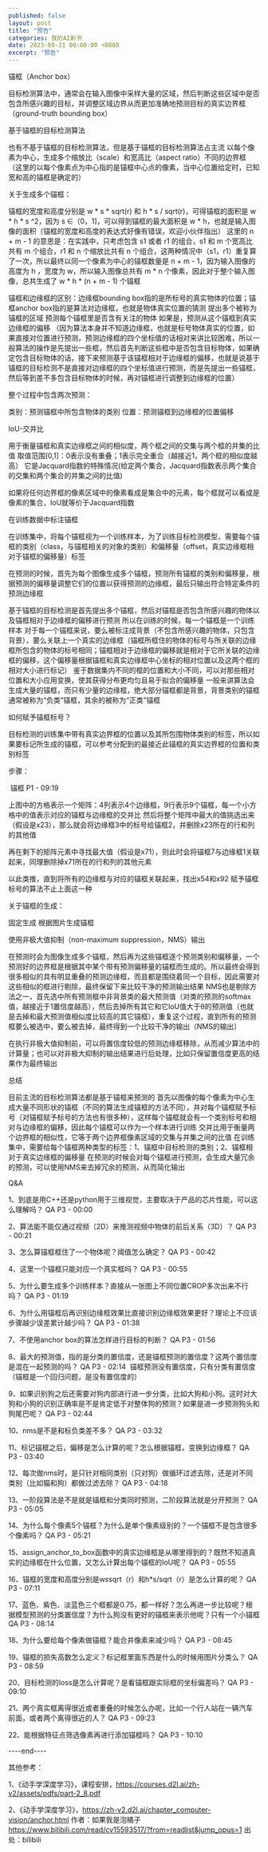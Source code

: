 ```yaml
---
published: false
layout: post
title: "预告"
categories: 我的AI新书
date: 2023-09-21 00:00:00 +0800
excerpt: "预告"
---
```



锚框（Anchor box）



目标检测算法中，通常会在输入图像中采样大量的区域，然后判断这些区域中是否包含所感兴趣的目标，并调整区域边界从而更加准确地预测目标的真实边界框（ground-truth bounding box）




基于锚框的目标检测算法



也有不基于锚框的目标检测算法，但是基于锚框的目标检测算法占主流
以每个像素为中心，生成多个缩放比（scale）和宽高比（aspect ratio）不同的边界框（这里的以每个像素点为中心指的是锚框中心点的像素，当中心位置给定时，已知宽和高的锚框是确定的）


关于生成多个锚框：


锚框的宽度和高度分别是 w * s * sqrt(r) 和 h * s / sqrt(r)，可得锚框的面积是 w * h * s ^2，因为 s ∈（0，1]，可以得到锚框的最大面积是 w * h，也就是输入图像的面积（锚框的宽度和高度的表达式好像有错误，欢迎小伙伴指出）
这里的 n + m - 1 的意思是：在实践中，只考虑包含 s1 或者 r1 的组合，s1 和 m 个宽高比共有 m 个组合，r1 和 n 个缩放比共有 n 个组合，这两种情况中（s1，r1）重复算了一次，所以最终以同一个像素为中心的锚框数量是 n + m - 1，因为输入图像的高度为 h ，宽度为 w，所以输入图像总共有 m * n 个像素，因此对于整个输入图像，总共生成了 w * h * (n + m - 1)  个锚框 





锚框和边缘框的区别：边缘框bounding box指的是所标号的真实物体的位置；锚框anchor box指的是算法对边缘框，也就是物体真实位置的猜测
提出多个被称为锚框的区域
预测每个锚框里是否含有关注的物体
如果是，预测从这个锚框到真实边缘框的偏移
（因为算法本身并不知道边缘框，也就是标号物体真实的位置，如果直接对位置进行预测，预测边缘框的四个坐标值的话相对来讲比较困难，所以一般算法的操作是先提出一些框，然后首先判断这些框中是否包含目标物体，如果确定包含目标物体的话，接下来预测基于该锚框相对于边缘框的偏移，也就是说基于锚框的目标检测不是直接对边缘框的四个坐标值进行预测，而是先提出一些锚框，然后等到差不多包含目标物体的时候，再对锚框进行调整到边缘框的位置）


整个过程中包含两次预测：

类别：预测锚框中所包含物体的类别
位置：预测锚框到边缘框的位置偏移








IoU-交并比






用于衡量锚框和真实边缘框之间的相似度，两个框之间的交集与两个框的并集的比值
取值范围[0,1]：0表示没有重叠；1表示完全重合（越接近1，两个框的相似度越高）
它是Jacquard指数的特殊情况(给定两个集合，Jacquard指数表示两个集合的交集和两个集合的并集之间的比值)

如果将任何边界框的像素区域中的像素看成是集合中的元素，每个框就可以看成是像素的集合，IoU就等价于Jacquard指数








在训练数据中标注锚框



在训练集中，将每个锚框视为一个训练样本，为了训练目标检测模型，需要每个锚框的类别（class，与锚框相关的对象的类别）和偏移量（offset，真实边缘框相对于锚框的偏移量）标签



在预测的时候，首先为每个图像生成多个锚框，预测所有锚框的类别和偏移量，根据预测的偏移量调整它们的位置以获得预测的边缘框，最后只输出符合特定条件的预测边缘框



基于锚框的目标检测是首先提出多个锚框，然后对锚框是否包含所感兴趣的物体以及锚框相对于边缘框的偏移进行预测
所以在训练的时候，每一个锚框是一个训练样本
对于每一个锚框来说，要么被标注成背景（不包含所感兴趣的物体，只包含背景），要么关联上一个真实的边缘框（锚框所框住的物体的标号与所关联的边缘框所包含的物体的标号相同；锚框相对于边缘框的偏移就是相对于它所关联的边缘框的偏移，这个偏移量根据锚框和真实边缘框中心坐标的相对位置以及这两个框的相对大小进行标记）
鉴于数据集内不同的框的位置和大小不同，可以对那些相对位置和大小应用变换，使其获得分布更均匀且易于拟合的偏移量
一般来讲算法会生成大量的锚框，而只有少量的边缘框，绝大部分锚框都是背景，背景类别的锚框通常被称为“负类”锚框，其余的被称为“正类”锚框


如何赋予锚框标号？



目标检测的训练集中带有真实边界框的位置以及其所包围物体类别的标签，所以如果要标记所生成的锚框，可以参考分配到的最接近此锚框的真实边界框的位置和类别标签


﻿步骤：




﻿
锚框 P1 - 09:19
﻿


上图中的方格表示一个矩阵：4列表示4个边缘框，9行表示9个锚框，每一个小方格中的值表示对应的锚框与边缘框的交并比
然后将整个矩阵中最大的值挑选出来（假设是x23），那么就会将边缘框3中的标号给锚框2，并删除x23所在的行和列的其他值

再在剩下的矩阵元素中寻找最大值（假设是x71），则此时会将锚框7与边缘框1关联起来，同理删除掉x71所在的行和列的其他元素

以此类推，直到将所有的边缘框与对应的锚框关联起来，找出x54和x92
赋予锚框标号的算法不止上面这一种




关于锚框的生成：

固定生成
根据图片生成锚框








使用非极大值抑制（non-maximum suppression，NMS）输出






在预测时会为图像生成多个锚框，然后再为这些锚框逐个预测类别和偏移量，一个预测好的边界框是根据其中某个带有预测偏移量的锚框而生成的。所以最终会得到很多相似的具有明显重叠的预测边缘框，而且都是围绕着同一个目标，因此需要对这些相似的框进行剔除，最终保留下来比较干净的预测输出结果
NMS也是剔除方法之一，首先选中所有预测框中非背景类的最大预测值（对类的预测的softmax值，越接近于1置信度越高），然后去掉所有其它和它IoU值大于θ的预测值（也就是去掉和最大预测值相似度比较高的其它锚框），重复这个过程，直到所有的预测框要么被选中，要么被去掉，最终得到一个比较干净的输出（NMS的输出）

在执行非极大值抑制前，可以将置信度较低的预测边缘框移除，从而减少算法中的计算量；也可以对非极大抑制的输出结果进行后处理，比如只保留置信度更高的结果作为最终输出








总结



目前主流的目标检测算法都是基于锚框来预测的
首先以图像的每个像素为中心生成大量不同形状的锚框（不同的算法生成锚框的方法不同），并对每个锚框赋予标号（对锚框赋予标号的方法也有很多种），这样每个锚框就会有一个类别标号和相对与边缘框的偏移，因此每个锚框可以作为一个样本进行训练
交并比用于衡量两个边界框的相似性，它等于两个边界框像素区域的交集与并集之间的比值
在训练集中，需要给每个锚框两种类型的标签：1、锚框中目标检测的类别；2、锚框相对于真实边缘框的偏移量
在预测的时候会对每个锚框进行预测，会生成大量冗余的预测，可以使用NMS来去掉冗余的预测，从而简化输出








Q&A



1、到底是用C++还是python用于三维视觉，主要取决于产品的芯片性能，可以这么理解吗？﻿
QA P3 - 00:00
﻿


2、算法能不能仅通过视频（2D）来推测视频中物体的前后关系（3D）？﻿
QA P3 - 00:21
﻿


3、怎么算锚框框住了一个物体呢？阈值怎么确定？﻿
QA P3 - 00:42
﻿


4、这里一个锚框只能对应一个真实框吗？﻿
QA P3 - 00:55
﻿


5、为什么要生成多个训练样本？直接从一张图上不同位置CROP多次出来不行吗？﻿
QA P3 - 01:19
﻿


6、为什么用锚框后再识别边缘框效果比直接识别边缘框效果更好？理论上不应该步骤越少误差累计越少吗？﻿
QA P3 - 01:38
﻿


7、不使用anchor box的算法怎样进行目标的判断？﻿
QA P3 - 01:56
﻿


8、最大的预测值，指的是分类的置信度，还是锚框预测的置信度？这两个置信度是混在一起预测的吗？﻿
QA P3 - 02:14
﻿
锚框预测没有置信度，只有分类有置信度（锚框是一个回归问题，是没有置信度的）



9、如果识别狗之后还需要对狗内部进行进一步分类，比如大狗和小狗。这时对大狗和小狗的识别正确率是不是肯定低于对整体狗的预测？如果是进一步预测狗头和狗尾巴呢？﻿
QA P3 - 02:44
﻿


10、nms是不是和标负类差不多？﻿
QA P3 - 03:32
﻿


11、标记锚框之后，偏移是怎么计算的呢？怎么根据锚框，变换到边缘框？﻿
QA P3 - 03:40
﻿


12、每次做nms时，是只针对相同类别（只对狗）做循环过滤去除，还是对不同类别（比如猫和狗）都做过滤去除？﻿
QA P3 - 04:18
﻿


13、一阶段算法是不是就是锚框和分类同时预测，二阶段算法就是分开预测？﻿
QA P3 - 05:05
﻿


14、为什么每个像素5个锚框？为什么是单个像素级别的？一个锚框不是包含很多个像素吗？﻿
QA P3 - 05:21
﻿


15、assign_anchor_to_box函数中的真实边缘框是从哪里得到的？既然不知道真实的边缘框在什么位置，又怎么计算出每个锚框的IoU呢？﻿
QA P3 - 05:55
﻿


16、锚框的宽度和高度分别是w*s*sqrt（r）和h*s/sqrt（r）是怎么计算的呢？﻿
QA P3 - 07:11
﻿


17、蓝色、紫色、淡蓝色三个框都是0.75，都一样好？怎么再进一步比较呢？根据模型预测的分类置信度？为什么狗没有更好的锚框来表示他呢？只有一个小锚框﻿
QA P3 - 08:14
﻿


18、为什么要给每个像素做锚框？能合并像素来减少吗？﻿
QA P3 - 08:45
﻿


19、锚框的损失高数怎么定义？标记框里面东西是什么的时候用图片分类么？﻿
QA P3 - 08:59
﻿


20、目标检测的loss是怎么计算呢？是看锚框跟实际框的坐标偏差吗？﻿
QA P3 - 09:10
﻿


21、两个真实框离得很近或者重叠的时候怎么办呢，比如一个行人站在一辆汽车前面，或者两个离得很近的人？﻿
QA P3 - 09:23
﻿


22、能根据特征点筛选像素再进行添加锚框吗？﻿
QA P3 - 10:10
﻿








----end----

其他参考：

1、《动手学深度学习》，课程安排，https://courses.d2l.ai/zh-v2/assets/pdfs/part-2_8.pdf

2、《动手学深度学习》，https://zh-v2.d2l.ai/chapter_computer-vision/anchor.html 作者：如果我是泡橘子 https://www.bilibili.com/read/cv15593517/?from=readlist&jump_opus=1 出处：bilibili